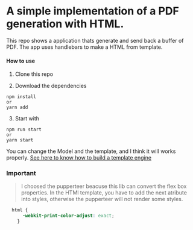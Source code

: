 # A simple implementation of a PDF generation with HTML.

This repo shows a application thats generate and send back a buffer of PDF.
The app uses handlebars to make a HTML from template.

#### How to use

1. Clone this repo

2. Download the dependencies

```
npm install
or 
yarn add
```
3. Start with 
```
npm run start
or
yarn start
```

You can change the Model and the template, and I think it will works properly.
[See here to know how to build a template engine](https://handlebarsjs.com/guide/)

### Important

>I choosed the pupperteer beacuse this lib can convert the flex box properties.
>In the HTMl template, you have to add the next atribute into styles, otherwise
>the pupperteer will not render some styles.
```css
  html {
      -webkit-print-color-adjust: exact;
    }
```
